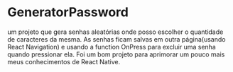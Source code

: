 # GeneratorPassword
um projeto que gera senhas aleatórias onde posso escolher o quantidade de caracteres da mesma. As senhas ficam salvas em outra página(usando React Navigation) e usando a function OnPress para excluir uma senha quando pressionar ela. Foi um bom projeto para aprimorar um pouco mais meus conhecimentos de React Native.
